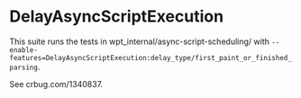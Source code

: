 # DelayAsyncScriptExecution
This suite runs the tests in wpt_internal/async-script-scheduling/ with
`--enable-features=DelayAsyncScriptExecution:delay_type/first_paint_or_finished_parsing`.

See crbug.com/1340837.
